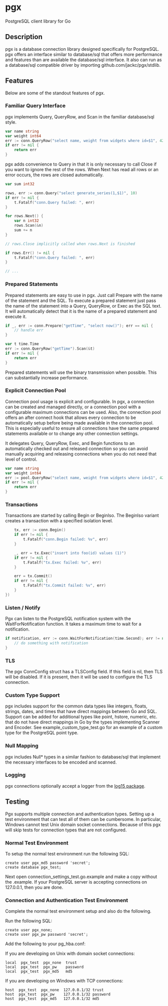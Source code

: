 # pgx

PostgreSQL client library for Go

## Description

pgx is a database connection library designed specifically for PostgreSQL. pgx offers an interface similar to database/sql that offers more performance and features than are available the database/sql interface. It also can run as a database/sql compatible driver by importing github.com/jackc/pgx/stdlib.

## Features

Below are some of the standout features of pgx.

### Familiar Query Interface

pgx implements Query, QueryRow, and Scan in the familiar database/sql style.

```go
var name string
var weight int64
err := conn.QueryRow("select name, weight from widgets where id=$1", 42).Scan(&name, &weight)
if err != nil {
    return err
}
```

pgx adds convenience to Query in that it is only necessary to call Close if you
want to ignore the rest of the rows. When Next has read all rows or an error
occurs, the rows are closed automatically.

```go
var sum int32

rows, err := conn.Query("select generate_series(1,$1)", 10)
if err != nil {
    t.Fatalf("conn.Query failed: ", err)
}

for rows.Next() {
    var n int32
    rows.Scan(&n)
    sum += n
}

// rows.Close implicitly called when rows.Next is finished

if rows.Err() != nil {
    t.Fatalf("conn.Query failed: ", err)
}

// ...
```

### Prepared Statements

Prepared statements are easy to use in pgx. Just call Prepare with the name of
the statement and the SQL. To execute a prepared statement just pass the name
of the statement into a Query, QueryRow, or Exec as the SQL text. It will
automatically detect that it is the name of a prepared statement and execute
it.

```go
if _, err := conn.Prepare("getTime", "select now()"); err == nil {
    // handle err
}

var t time.Time
err := conn.QueryRow("getTime").Scan(&t)
if err != nil {
    return err
}
```

Prepared statements will use the binary transmission when possible. This can
substantially increase performance.

### Explicit Connection Pool

Connection pool usage is explicit and configurable. In pgx, a connection can
be created and managed directly, or a connection pool with a configurable
maximum connections can be used. Also, the connection pool offers an after
connect hook that allows every connection to be automatically setup before
being made available in the connection pool. This is especially useful to
ensure all connections have the same prepared statements available or to
change any other connection settings.

It delegates Query, QueryRow, Exec, and Begin functions to an automatically
checked out and released connection so you can avoid manually acquiring and
releasing connections when you do not need that level of control.

```go
var name string
var weight int64
err := pool.QueryRow("select name, weight from widgets where id=$1", 42).Scan(&name, &weight)
if err != nil {
    return err
}
```

### Transactions

Transactions are started by calling Begin or BeginIso. The BeginIso variant
creates a transaction with a specified isolation level.

```go
    tx, err := conn.Begin()
    if err != nil {
        t.Fatalf("conn.Begin failed: %v", err)
    }

    _, err = tx.Exec("insert into foo(id) values (1)")
    if err != nil {
        t.Fatalf("tx.Exec failed: %v", err)
    }

    err = tx.Commit()
    if err != nil {
        t.Fatalf("tx.Commit failed: %v", err)
    }
})
```

### Listen / Notify

Pgx can listen to the PostgreSQL notification system with the
WaitForNotification function. It takes a maximum time to wait for a
notification.

```go
if notification, err := conn.WaitForNotification(time.Second); err != nil {
    // do something with notification
}
```

### TLS

The pgx ConnConfig struct has a TLSConfig field. If this field is
nil, then TLS will be disabled. If it is present, then it will be used to
configure the TLS connection.

### Custom Type Support

pgx includes support for the common data types like integers, floats, strings,
dates, and times that have direct mappings between Go and SQL. Support can be
added for additional types like point, hstore, numeric, etc. that do not have
direct mappings in Go by the types implementing Scanner and Encoder. See
example_custom_type_test.go for an example of a custom type for the PostgreSQL
point type.

### Null Mapping

pgx includes Null* types in a similar fashion to database/sql that implement the
necessary interfaces to be encoded and scanned.

### Logging

pgx connections optionally accept a logger from the [log15 package](http://gopkg.in/inconshreveable/log15.v2).

## Testing

Pgx supports multiple connection and authentication types. Setting up a test
environment that can test all of them can be cumbersome. In particular,
Windows cannot test Unix domain socket connections. Because of this pgx will
skip tests for connection types that are not configured.

### Normal Test Environment

To setup the normal test environment run the following SQL:

    create user pgx_md5 password 'secret';
    create database pgx_test;

Next open connection_settings_test.go.example and make a copy without the
.example. If your PostgreSQL server is accepting connections on 127.0.0.1,
then you are done.

### Connection and Authentication Test Environment

Complete the normal test environment setup and also do the following.

Run the following SQL:

    create user pgx_none;
    create user pgx_pw password 'secret';

Add the following to your pg_hba.conf:

If you are developing on Unix with domain socket connections:

    local  pgx_test  pgx_none  trust
    local  pgx_test  pgx_pw    password
    local  pgx_test  pgx_md5   md5

If you are developing on Windows with TCP connections:

    host  pgx_test  pgx_none  127.0.0.1/32 trust
    host  pgx_test  pgx_pw    127.0.0.1/32 password
    host  pgx_test  pgx_md5   127.0.0.1/32 md5
